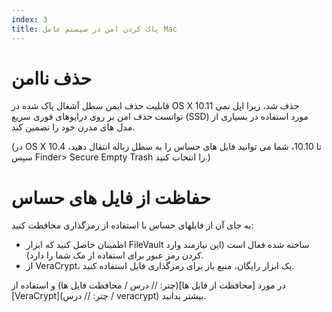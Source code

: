 ```yaml
---
index: 3
title: پاک کردن امن در سیستم عامل Mac
---
```

# حذف ناامن

قابلیت حذف ایمن سطل آشغال پاک شده در OS X 10.11 حذف شد، زیرا اپل نمی توانست حذف امن بر روی درایوهای فوری سریع (SSD) مورد استفاده در بسیاری از مدل های مدرن خود را تضمین کند.

(در OS X 10.4 تا 10.10، شما می توانید فایل های حساس را به سطل زباله انتقال دهید، سپس Finder> Secure Empty Trash را انتخاب کنید.)

# حفاظت از فایل های حساس

به جای آن از فایلهای حساس با استفاده از رمزگذاری محافظت کنید:

* اطمینان حاصل کنید که ابزار FileVault ساخته شده فعال است (این نیازمند وارد کردن رمز عبور برای استفاده از مک شما را دارد).
* از VeraCrypt، یک ابزار رایگان، منبع باز برای رمزگذاری فایل استفاده کنید.

در مورد [محافظت از فایل ها](چتر: // درس / محافظت فایل ها) و استفاده از [VeraCrypt](چتر: // درس / veracrypt) بیشتر بدانید.